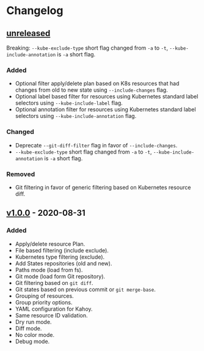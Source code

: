 # Changelog

## [unreleased]

Breaking: `--kube-exclude-type` short flag changed from `-a` to `-t`, `--kube-include-annotation` is `-a` short flag.

### Added

- Optional filter apply/delete plan based on K8s resources that had changes from old to new state using `--include-changes` flag.
- Optional label based filter for resources using Kubernetes standard label selectors using `--kube-include-label` flag.
- Optional annotation filter for resources using Kubernetes standard label selectors using `--kube-include-annotation` flag.

### Changed

- Deprecate `--git-diff-filter` flag in favor of `--include-changes`.
- `--kube-exclude-type` short flag changed from `-a` to `-t`, `--kube-include-annotation` is `-a` short flag.

### Removed

- Git filtering in favor of generic filtering based on Kubernetes resource diff.

## [v1.0.0] - 2020-08-31

### Added

- Apply/delete resource Plan.
- File based filtering (include exclude).
- Kubernetes type filtering (exclude).
- Add States repositories (old and new).
- Paths mode (load from fs).
- Git mode (load form Git repository).
- Git filtering based on `git diff`.
- Git states based on previous commit or `git merge-base`.
- Grouping of resources.
- Group priority options.
- YAML configuration for Kahoy.
- Same resource ID validation.
- Dry run mode.
- Diff mode.
- No color mode.
- Debug mode.

[unreleased]: https://github.com/slok/kahoy/compare/v1.0.0...HEAD
[v1.0.0]: https://github.com/slok/kahoy/releases/tag/v1.0.0
